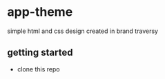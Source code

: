 # app-theme
simple html and css design created in brand traversy 


## getting started
- clone this repo 